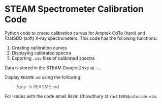 # STEAM Spectrometer Calibration Code
Python code to create calibration curves for Amptek CdTe (hard) and FastSDD (soft) X-ray spectrometers. This code has the following functions:

1. Creating calibration curves
2. Displaying calibrated spectra
3. Exporting `.csv` files of calibrated spectra

Data is stored in the STEAM Google Drive at --.

Display `README.md` using the following:
> !grip -b README.md

For issues with the code email Ravin Chowdhury at `rach1691@colorado.edu`.